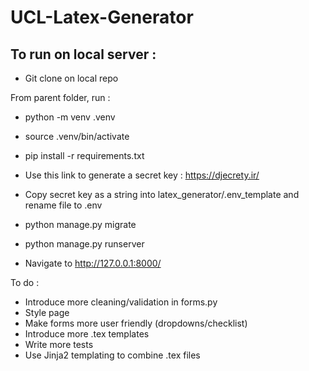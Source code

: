 # UCL-Latex-Generator

## To run on local server :

- Git clone on local repo

From parent folder, run : 
- python -m venv .venv
- source .venv/bin/activate
- pip install -r requirements.txt

- Use this link to generate a secret key : https://djecrety.ir/
- Copy secret key as a string into latex_generator/.env_template and rename file to .env
- python manage.py migrate
- python manage.py runserver

- Navigate to http://127.0.0.1:8000/

To do :

- Introduce more cleaning/validation in forms.py
- Style page
- Make forms more user friendly (dropdowns/checklist)
- Introduce more .tex templates
- Write more tests
- Use Jinja2 templating to combine .tex files
